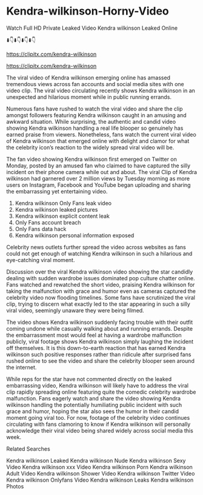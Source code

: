 # Kendra-wilkinson-Horny-Video
Watch Full HD Private Leaked Video ﻿Kendra wilkinson Leaked Online

⬇️👇⬇️👇⬇️👇⬇️👇

https://clipitx.com/kendra-wilkinson

https://clipitx.com/kendra-wilkinson

The viral video of ﻿Kendra wilkinson emerging online has amassed tremendous views across fan accounts and social media sites with one video clip. The viral video circulating recently shows ﻿Kendra wilkinson in an unexpected and hilarious moment while in public running errands. 

Numerous fans have rushed to watch the viral video and share the clip amongst followers featuring ﻿Kendra wilkinson caught in an amusing and awkward situation. While surprising, the authentic and candid video showing ﻿Kendra wilkinson handling a real life blooper so genuinely has earned praise from viewers. Nonetheless, fans watch the current viral video of ﻿Kendra wilkinson that emerged online with delight and clamor for what the celebrity icon’s reaction to the widely spread viral video will be.

The fan video showing ﻿Kendra wilkinson first emerged on Twitter on Monday, posted by an amused fan who claimed to have captured the silly incident on their phone camera while out and about. The viral Clip of ﻿Kendra wilkinson had garnered over 2 million views by Tuesday morning as more users on Instagram, Facebook and YouTube began uploading and sharing the embarrassing yet entertaining video. 


1. ﻿Kendra wilkinson Only Fans leak video
2. ﻿Kendra wilkinson leaked pictures
3. ﻿Kendra wilkinson explicit content leak
4. Only Fans account breach
5. Only Fans data hack
6. ﻿Kendra wilkinson personal information exposed


Celebrity news outlets further spread the video across websites as fans could not get enough of watching ﻿Kendra wilkinson in such a hilarious and eye-catching viral moment. 

Discussion over the viral ﻿Kendra wilkinson video showing the star candidly dealing with sudden wardrobe issues dominated pop culture chatter online. Fans watched and rewatched the short video, praising ﻿Kendra wilkinson for taking the malfunction with grace and humor even as cameras captured the celebrity video now flooding timelines. Some fans have scrutinized the viral clip, trying to discern what exactly led to the star appearing in such a silly viral video, seemingly unaware they were being filmed.

The video shows ﻿Kendra wilkinson suddenly facing trouble with their outfit coming undone while casually walking about and running errands. Despite the embarrassment most would feel at having a wardrobe malfunction publicly, viral footage shows ﻿Kendra wilkinson simply laughing the incident off themselves. It is this down-to-earth reaction that has earned ﻿Kendra wilkinson such positive responses rather than ridicule after surprised fans rushed online to see the video and share the celebrity blooper seen around the internet.  

While reps for the star have not commented directly on the leaked embarrassing video, ﻿Kendra wilkinson will likely have to address the viral clip rapidly spreading online featuring quite the comedic celebrity wardrobe malfunction. Fans eagerly watch and share the video showing ﻿Kendra wilkinson handling the potentially humiliating public incident with such grace and humor, hoping the star also sees the humor in their candid moment going viral too. For now, footage of the celebrity video continues circulating with fans clamoring to know if ﻿Kendra wilkinson will personally acknowledge their viral video being shared widely across social media this week.

Related Searches

﻿Kendra wilkinson Leaked
﻿Kendra wilkinson Nude
﻿Kendra wilkinson Sexy Video
﻿Kendra wilkinson xxx Video
﻿Kendra wilkinson Porn
﻿Kendra wilkinson Adult Video
﻿Kendra wilkinson Shower Video
﻿Kendra wilkinson Twitter Video
﻿Kendra wilkinson Onlyfans Video
﻿Kendra wilkinson Leaks
﻿Kendra wilkinson Photos
